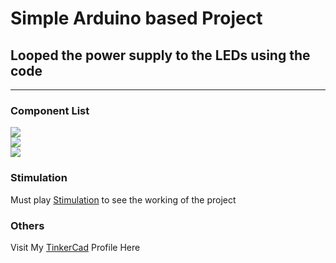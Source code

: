 # Simple Arduino based Project
## Looped the power supply to the LEDs using the code
---
### Component List
<img src="https://img.shields.io/badge/U1-Arduino%20UNO%20R3-seagreen"><br>
<img src="https://img.shields.io/badge/D12, D11, D10, D7, D8, D9, D3, D2, D1-Red LED-darkred"><br>
<img src="https://img.shields.io/badge/R1
-220 Ω Resistor-yellow"><br>

### Stimulation
Must play [Stimulation](Stimulation.mp4) to see the working of the project

### Others
Visit My [TinkerCad](https://www.tinkercad.com/users/jfRtpRtTALf-ravinder-chadha?category=tinkercad&sort=likes&view_mode=default) Profile Here
